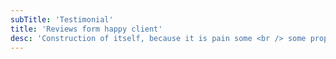 ```yaml
---
subTitle: 'Testimonial'
title: 'Reviews form happy client'
desc: 'Construction of itself, because it is pain some <br /> some proper style design occur in toil and pain we have expert team some master'
---
```

